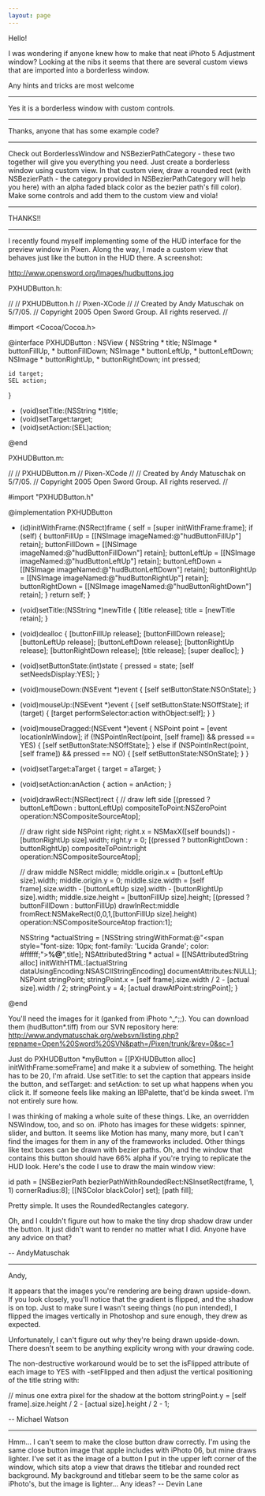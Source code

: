 ```yaml
---
layout: page
---
```


Hello!

I was wondering if anyone knew how to make that neat iPhoto 5 Adjustment window?
Looking at the nibs it seems that there are several custom views that are imported into a borderless window.

Any hints and tricks are most welcome

----

Yes it is a borderless window with custom controls.

----

Thanks, anyone that has some example code?

----

Check out BorderlessWindow and NSBezierPathCategory - these two together will give you everything you need. Just create a borderless window using custom view. In that custom view, draw a rounded rect (with NSBezierPath - the category provided in NSBezierPathCategory will help you here) with an alpha faded black color as the bezier path's fill color). Make some controls and add them to the custom view and viola!


----

THANKS!!

----

I recently found myself implementing some of the HUD interface for the preview window in Pixen. Along the way, I made a custom view that behaves just like the button in the HUD there. A screenshot:

http://www.opensword.org/Images/hudbuttons.jpg

PXHUDButton.h:

    
//
//  PXHUDButton.h
//  Pixen-XCode
//
//  Created by Andy Matuschak on 5/7/05.
//  Copyright 2005 Open Sword Group. All rights reserved.
//

#import <Cocoa/Cocoa.h>


@interface PXHUDButton : NSView
{
	NSString * title;
	NSImage * buttonFillUp, * buttonFillDown;
	NSImage * buttonLeftUp, * buttonLeftDown;
	NSImage * buttonRightUp, * buttonRightDown;
	int pressed;
	
	id target;
	SEL action;
}

- (void)setTitle:(NSString *)title;
- (void)setTarget:target;
- (void)setAction:(SEL)action;

@end


PXHUDButton.m:

    
//
//  PXHUDButton.m
//  Pixen-XCode
//
//  Created by Andy Matuschak on 5/7/05.
//  Copyright 2005 Open Sword Group. All rights reserved.
//

#import "PXHUDButton.h"


@implementation PXHUDButton

- (id)initWithFrame:(NSRect)frame {
    self = [super initWithFrame:frame];
    if (self)
	{
		buttonFillUp = [[NSImage imageNamed:@"hudButtonFillUp"] retain];
		buttonFillDown = [[NSImage imageNamed:@"hudButtonFillDown"] retain];
		buttonLeftUp = [[NSImage imageNamed:@"hudButtonLeftUp"] retain];
		buttonLeftDown = [[NSImage imageNamed:@"hudButtonLeftDown"] retain];
		buttonRightUp = [[NSImage imageNamed:@"hudButtonRightUp"] retain];
		buttonRightDown = [[NSImage imageNamed:@"hudButtonRightDown"] retain];
    }
    return self;
}

- (void)setTitle:(NSString *)newTitle
{
	[title release];
	title = [newTitle retain];
}

- (void)dealloc
{
	[buttonFillUp release];
	[buttonFillDown release];
	[buttonLeftUp release];
	[buttonLeftDown release];
	[buttonRightUp release];
	[buttonRightDown release];
	[title release];
	[super dealloc];
}

- (void)setButtonState:(int)state
{
	pressed = state;
	[self setNeedsDisplay:YES];
}

- (void)mouseDown:(NSEvent *)event
{
	[self setButtonState:NSOnState];
}

- (void)mouseUp:(NSEvent *)event
{
	[self setButtonState:NSOffState];
	if (target)
	{
		[target performSelector:action withObject:self];
	}
}

- (void)mouseDragged:(NSEvent *)event
{
	NSPoint point = [event locationInWindow];
	if (!NSPointInRect(point, [self frame]) && pressed == YES)
	{
		[self setButtonState:NSOffState];
	}
	else if (NSPointInRect(point, [self frame]) && pressed == NO)
	{
		[self setButtonState:NSOnState];
	}
}

- (void)setTarget:aTarget
{
	target = aTarget;
}

- (void)setAction:anAction
{
	action = anAction;
}

- (void)drawRect:(NSRect)rect
{
	// draw left side
	[(pressed ? buttonLeftDown : buttonLeftUp) compositeToPoint:NSZeroPoint operation:NSCompositeSourceAtop];
	
	// draw right side
	NSPoint right;
	right.x = NSMaxX([self bounds]) - [buttonRightUp size].width;
	right.y = 0;
	[(pressed ? buttonRightDown : buttonRightUp) compositeToPoint:right operation:NSCompositeSourceAtop];
	
	// draw middle
	NSRect middle;
	middle.origin.x = [buttonLeftUp size].width;
	middle.origin.y = 0;
	middle.size.width = [self frame].size.width - [buttonLeftUp size].width - [buttonRightUp size].width;
	middle.size.height = [buttonFillUp size].height;
	[(pressed ? buttonFillDown : buttonFillUp) drawInRect:middle fromRect:NSMakeRect(0,0,1,[buttonFillUp size].height) operation:NSCompositeSourceAtop fraction:1];
	
	NSString *actualString = [NSString stringWithFormat:@"<span style=\"font-size: 10px; font-family: 'Lucida Grande'; color: #ffffff;\"><strong>%@</strong></span>",title];
	NSAttributedString * actual = [[NSAttributedString alloc] initWithHTML:[actualString dataUsingEncoding:NSASCIIStringEncoding] documentAttributes:NULL];
	NSPoint stringPoint;
	stringPoint.x = [self frame].size.width / 2 - [actual size].width / 2;
	stringPoint.y = 4;
	[actual drawAtPoint:stringPoint];
}

@end


You'll need the images for it (ganked from iPhoto ^_^;;). You can download them (hudButton*.tiff) from our SVN repository here: http://www.andymatuschak.org/websvn/listing.php?repname=Open%20Sword%20SVN&path=/Pixen/trunk/&rev=0&sc=1

Just do PXHUDButton *myButton = [[PXHUDButton alloc] initWithFrame:someFrame] and make it a subview of something. The height has to be 20, I'm afraid. Use setTitle: to set the caption that appears inside the button, and setTarget: and setAction: to set up what happens when you click it. If someone feels like making an IBPalette, that'd be kinda sweet. I'm not entirely sure how.

I was thinking of making a whole suite of these things. Like, an overridden NSWindow, too, and so on. iPhoto has images for these widgets: spinner, slider, and button. It seems like Motion has many, many more, but I can't find the images for them in any of the frameworks included. Other things like text boxes can be drawn with bezier paths. Oh, and the window that contains this button should have 66% alpha if you're trying to replicate the HUD look. Here's the code I use to draw the main window view:

    
id path = [NSBezierPath bezierPathWithRoundedRect:NSInsetRect(frame, 1, 1) cornerRadius:8];
[[NSColor blackColor] set];
[path fill];


Pretty simple. It uses the RoundedRectangles category.

Oh, and I couldn't figure out how to make the tiny drop shadow draw under the button. It just didn't want to render no matter what I did. Anyone have any advice on that?

-- AndyMatuschak

----

Andy,

It appears that the images you're rendering are being drawn upside-down. If you look closely, you'll notice that the gradient is flipped, and the shadow is on top. Just to make sure I wasn't seeing things (no pun intended), I flipped the images vertically in Photoshop and sure enough, they drew as expected.

Unfortunately, I can't figure out *why* they're being drawn upside-down. There doesn't seem to be anything explicity wrong with your drawing code.

The non-destructive workaround would be to set the isFlipped attribute of each image to YES with -setFlipped and then adjust the vertical positioning of the title string with:

    
// minus one extra pixel for the shadow at the bottom
stringPoint.y = [self frame].size.height / 2 - [actual size].height / 2 - 1;


-- Michael Watson

----

Hmm... I can't seem to make the close button draw correctly. I'm using the same close button image that apple includes with iPhoto 06, but mine draws lighter. I've set it as the image of a button I put in the upper left corner of the window, which sits atop a view that draws the titlebar and rounded rect background. My background and titlebar seem to be the same color as iPhoto's, but the image is lighter... Any ideas? -- Devin Lane
